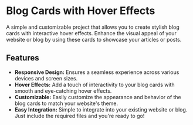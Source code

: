 # Blog Cards with Hover Effects

A simple and customizable project that allows you to create stylish blog cards with interactive hover effects. Enhance the visual appeal of your website or blog by using these cards to showcase your articles or posts.

## Features

- **Responsive Design:** Ensures a seamless experience across various devices and screen sizes.
- **Hover Effects:** Add a touch of interactivity to your blog cards with smooth and eye-catching hover effects.
- **Customizable:** Easily customize the appearance and behavior of the blog cards to match your website's theme.
- **Easy Integration:** Simple to integrate into your existing website or blog. Just include the required files and you're ready to go!
